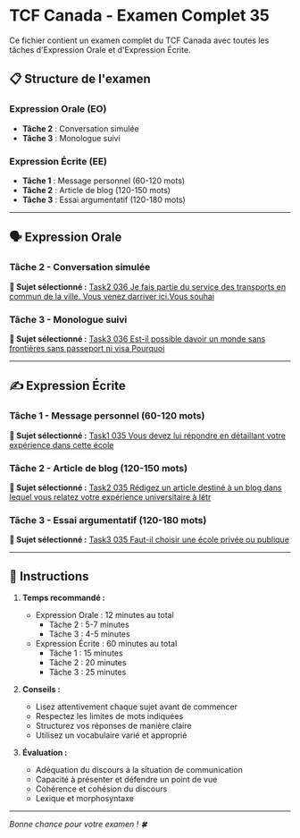 # TCF Canada - Examen Complet 35

Ce fichier contient un examen complet du TCF Canada avec toutes les tâches d'Expression Orale et d'Expression Écrite.

## 📋 Structure de l'examen

### Expression Orale (EO)
- **Tâche 2** : Conversation simulée
- **Tâche 3** : Monologue suivi

### Expression Écrite (EE)  
- **Tâche 1** : Message personnel (60-120 mots)
- **Tâche 2** : Article de blog (120-150 mots)
- **Tâche 3** : Essai argumentatif (120-180 mots)

---

## 🗣️ Expression Orale

### Tâche 2 - Conversation simulée

**📄 Sujet sélectionné :** [Task2 036 Je fais partie du service des transports en commun de la ville. Vous venez darriver ici.Vous souhai](../tcf_canada/eo/task2/task2_036_Je_fais_partie_du_service_des_transports_en_commun_de_la_ville._Vous_venez_darriver_ici.Vous_souhai.md)

### Tâche 3 - Monologue suivi

**📄 Sujet sélectionné :** [Task3 036 Est-il possible davoir un monde sans frontières sans passeport ni visa Pourquoi](../tcf_canada/eo/task3/task3_036_Est-il_possible_davoir_un_monde_sans_frontières_sans_passeport_ni_visa_Pourquoi.md)

---

## ✍️ Expression Écrite

### Tâche 1 - Message personnel (60-120 mots)

**📄 Sujet sélectionné :** [Task1 035 Vous devez lui répondre en détaillant votre expérience dans cette école](../tcf_canada/ee/task1/task1_035_Vous_devez_lui_répondre_en_détaillant_votre_expérience_dans_cette_école.md)

### Tâche 2 - Article de blog (120-150 mots)

**📄 Sujet sélectionné :** [Task2 035 Rédigez un article destiné à un blog dans lequel vous relatez votre expérience universitaire à létr](../tcf_canada/ee/task2/task2_035_Rédigez_un_article_destiné_à_un_blog_dans_lequel_vous_relatez_votre_expérience_universitaire_à_létr.md)

### Tâche 3 - Essai argumentatif (120-180 mots)

**📄 Sujet sélectionné :** [Task3 035 Faut-il choisir une école privée ou publique](../tcf_canada/ee/task3/task3_035_Faut-il_choisir_une_école_privée_ou_publique.md)

---

## 📝 Instructions

1. **Temps recommandé :**
   - Expression Orale : 12 minutes au total
     - Tâche 2 : 5-7 minutes
     - Tâche 3 : 4-5 minutes
   - Expression Écrite : 60 minutes au total
     - Tâche 1 : 15 minutes
     - Tâche 2 : 20 minutes  
     - Tâche 3 : 25 minutes

2. **Conseils :**
   - Lisez attentivement chaque sujet avant de commencer
   - Respectez les limites de mots indiquées
   - Structurez vos réponses de manière claire
   - Utilisez un vocabulaire varié et approprié

3. **Évaluation :**
   - Adéquation du discours à la situation de communication
   - Capacité à présenter et défendre un point de vue
   - Cohérence et cohésion du discours
   - Lexique et morphosyntaxe

---

*Bonne chance pour votre examen ! 🍀*
